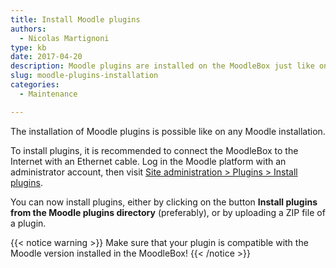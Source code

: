 ```yaml
---
title: Install Moodle plugins
authors:
  - Nicolas Martignoni
type: kb
date: 2017-04-20
description: Moodle plugins are installed on the MoodleBox just like on any Moodle server
slug: moodle-plugins-installation
categories:
  - Maintenance

---
```

The installation of Moodle plugins is possible like on any Moodle installation.

To install plugins, it is recommended to connect the MoodleBox to the Internet with an Ethernet cable. Log in the Moodle platform with an administrator account, then visit [Site administration > Plugins > Install plugins][1].

You can now install plugins, either by clicking on the button __Install plugins from the Moodle plugins directory__ (preferably), or by uploading a ZIP file of a plugin.

{{< notice warning >}}
Make sure that your plugin is compatible with the Moodle version installed in the MoodleBox!
{{< /notice >}}

 [1]: http://moodlebox.home/admin/tool/installaddon/index.php
